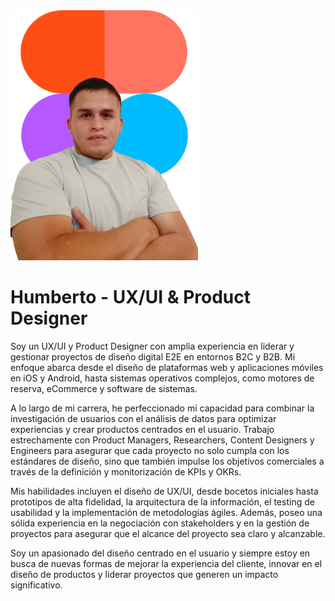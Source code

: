 <img src="./Biografy.png" alt="Descripción de la imagen" style="width: 300px;"/>

# Humberto - UX/UI & Product Designer

Soy un UX/UI y Product Designer con amplia experiencia en liderar y gestionar proyectos de diseño digital E2E en entornos B2C y B2B. Mi enfoque abarca desde el diseño de plataformas web y aplicaciones móviles en iOS y Android, hasta sistemas operativos complejos, como motores de reserva, eCommerce y software de sistemas.

A lo largo de mi carrera, he perfeccionado mi capacidad para combinar la investigación de usuarios con el análisis de datos para optimizar experiencias y crear productos centrados en el usuario. Trabajo estrechamente con Product Managers, Researchers, Content Designers y Engineers para asegurar que cada proyecto no solo cumpla con los estándares de diseño, sino que también impulse los objetivos comerciales a través de la definición y monitorización de KPIs y OKRs.

Mis habilidades incluyen el diseño de UX/UI, desde bocetos iniciales hasta prototipos de alta fidelidad, la arquitectura de la información, el testing de usabilidad y la implementación de metodologías ágiles. Además, poseo una sólida experiencia en la negociación con stakeholders y en la gestión de proyectos para asegurar que el alcance del proyecto sea claro y alcanzable.

Soy un apasionado del diseño centrado en el usuario y siempre estoy en busca de nuevas formas de mejorar la experiencia del cliente, innovar en el diseño de productos y liderar proyectos que generen un impacto significativo.
